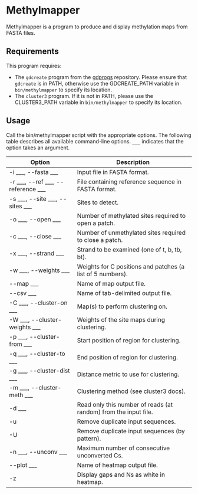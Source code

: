 # Methylmapper

Methylmapper is a program to produce and display methylation maps from FASTA files.

## Requirements

This program requires:

* The `gdcreate` program from the [gdprogs](https://github.com/albertoriva/gdprogs) repository. Please ensure that `gdcreate` is in PATH, otherwise use the GDCREATE_PATH variable in `bin/methylmapper` to specify its location.
* The `cluster3` program. If it is not in PATH, please use the CLUSTER3_PATH variable in `bin/methylmapper` to specify its location.

## Usage

Call the bin/methylmapper script with the appropriate options. The following table describes all available command-line options. `___` indicates that the option takes an argument.

Option | Description
--- | ---
 -i ___, --fasta ___ |   Input file in FASTA format.
 -r ___, --ref ___, --reference ___ | File containing reference sequence in FASTA format.
 -s ___, --site ___, --sites ___ | Sites to detect.
 -o ___, --open ___  | Number of methylated sites required to open a patch.
 -c ___, --close ___ | Number of unmethylated sites required to close a patch.
 -x ___, --strand ___ | Strand to be examined (one of t, b, tb, bt).
 -w ___, --weights ___ |    Weights for C positions and patches (a list of 5 numbers).
 --map ___ |    Name of map output file.
 --csv ___ |    Name of tab-delimited output file.
 -C ___, --cluster-on ___ |    Map(s) to perform clustering on.
 -W ___, --cluster-weights ___ |    Weights of the site maps during clustering.
 -p ___, --cluster-from ___ |    Start position of region for clustering.
 -q ___, --cluster-to ___ |    End position of region for clustering.
 -g ___, --cluster-dist ___ |    Distance metric to use for clustering.
 -m ___, --cluster-meth ___ |    Clustering method (see cluster3 docs).
 -d ___ |    Read only this number of reads (at random) from the input file.
 -u |    Remove duplicate input sequences.
 -U |    Remove duplicate input sequences (by pattern).
 -n ___, --unconv ___ |    Maximum number of consecutive unconverted Cs.
 --plot ___ |    Name of heatmap output file.
 -z |    Display gaps and Ns as white in heatmap.

